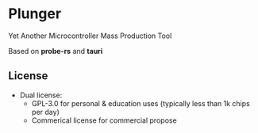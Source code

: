 # Plunger

Yet Another Microcontroller Mass Production Tool 

Based on **probe-rs** and **tauri**

## License

- Dual license:
   - GPL-3.0 for personal & education uses (typically less than 1k chips per day)
   - Commerical license for commercial propose

   